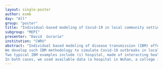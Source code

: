 ```yaml
---
layout: single-poster
author: esmb
day: "All"
group: "poster"
title: "Individual-based modeling of Covid-19 in local community settings"
subgroup: "MEPI"
presenter: "David  Gurarie"
institution: "CWRU"
abstract: "Individual based modeling of disease transmission (IBM) offers an attractive alternative to population based approaches e.g. (continuous DE), as it allows a detailed account of biological (risk) factors, environment, and behavior. This is particularly relevant in local community settings (hospital, workplace, school, city district or county), where finite population size and host heterogeneity, in terms social interactions and disease progression, make a ‘continuous approach’ impractical.
We develop such IBM methodology to simulate Covid-19 outbreaks in local settings, and explore different control-mitigation strategies. Our models feature multiple disease pathways (asymptomatic, mild and severe) typical of Covid-19, as well as heterogeneous host communities with different susceptibility levels and structured social contacts. Individual hosts undergo SEIR disease progression (Susceptible, Exposed - presymptomatic, Infected-symptomatic, Recovered) of variable stage-duration and infectivity. The crucial (S->E) transition is determined by host ‘contact-pool’ on daily basis. Unlike conventional social-contact network (‘one-to-one’ transmission), our setup features ‘many-to-many’ (multigraph) transmission.
Two typical IBM examples include (i) hospital, made of interacting healthcare workers (HCW) and patients, (ii) school/college, where students + staff aggregate in classrooms, dorms and engage in other (social, sport) activities.
In both cases, we used available data (a hospital in Wuhan, a college in US) to set up and calibrate our models. Different control/mitigation strategies were explored, including symptomatic and asymptomatic testing and isolation, use of PPE (hospital), social distancing, and contact tracing (college). We assessed the efficacy of each intervention, and resources required to prevent or mitigate the outbreak."
---
```

